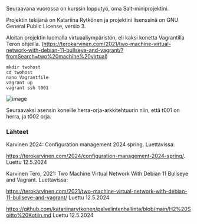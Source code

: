 Seuraavana vuorossa on kurssin lopputyö, oma Salt-miniprojektini.

Projektin tekijänä on Katariina Rytkönen ja projektini lisenssinä on GNU General Public License, versio 3.

Aloitan projektin luomalla virtuaaliympäristön, eli kaksi konetta Vagrantilla Teron ohjeilla. (https://terokarvinen.com/2021/two-machine-virtual-network-with-debian-11-bullseye-and-vagrant/?fromSearch=two%20machine%20virtual)

    mkdir twohost
    cd twohost
    nano Vagrantfile
    vagrant up
    vagrant ssh t001

![image](https://github.com/katariinarytkonen/palvelintenhallinta/assets/164856665/124a55ad-9592-4e33-bb87-fdce9f8e189a)

Seuraavaksi asensin koneille herra-orja-arkkitehtuurin niin, että t001 on herra, ja t002 orja.





### Lähteet

Karvinen 2024: Configuration management 2024 spring. Luettavissa:

https://terokarvinen.com/2024/configuration-management-2024-spring/. Luettu 12.5.2024

Karvinen Tero, 2021: Two Machine Virtual Network With Debian 11 Bullseye and Vagrant. Luettavissa:

https://terokarvinen.com/2021/two-machine-virtual-network-with-debian-11-bullseye-and-vagrant/ Luettu 12.5.2024

https://github.com/katariinarytkonen/palvelintenhallinta/blob/main/H2%20Soitto%20Kotiin.md Luettu 12.5.2024
